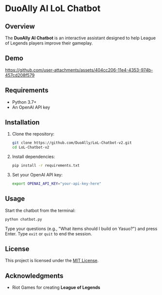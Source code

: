 # DuoAlly AI LoL Chatbot

## Overview

The **DuoAlly AI Chatbot** is an interactive assistant designed to help League of Legends players improve their gameplay.

## Demo

https://github.com/user-attachments/assets/404cc206-11e4-4353-974b-457cd208f579

## Requirements

- Python 3.7+
- An OpenAI API key

## Installation

1. Clone the repository:
   ```bash
   git clone https://github.com/DuoAlly/LoL-Chatbot-v2.git
   cd LoL-Chatbot-v2
   ```
2. Install dependencies:
   ```bash
   pip install -r requirements.txt
   ```

3. Set your OpenAI API key:
   ```bash
   export OPENAI_API_KEY="your-api-key-here"
   ```

## Usage

Start the chatbot from the terminal:
```bash
python chatbot.py
```
Type your questions (e.g., "What items should I build on Yasuo?") and press Enter. Type `exit` or `quit` to end the session.

## License

This project is licensed under the [MIT License](LICENSE).

## Acknowledgments

- Riot Games for creating **League of Legends**
